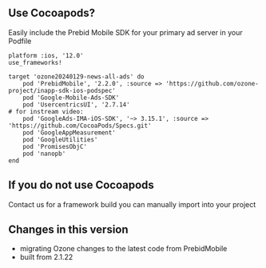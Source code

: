 
## Use Cocoapods?

Easily include the Prebid Mobile SDK for your primary ad server in your Podfile

```
platform :ios, '12.0'
use_frameworks!

target 'ozone20240129-news-all-ads' do
    pod 'PrebidMobile', '2.2.0', :source => 'https://github.com/ozone-project/inapp-sdk-ios-podspec'
    pod 'Google-Mobile-Ads-SDK'
    pod 'UsercentricsUI', '2.7.14'
# for instream video:
    pod 'GoogleAds-IMA-iOS-SDK', '~> 3.15.1', :source => 'https://github.com/CocoaPods/Specs.git'
    pod 'GoogleAppMeasurement'
    pod 'GoogleUtilities'
    pod 'PromisesObjC'
    pod 'nanopb'
end
```

## If you do not use Cocoapods

Contact us for a framework build you can manually import into your project

## Changes in this version 

- migrating Ozone changes to the latest code from PrebidMobile
- built from 2.1.22 

